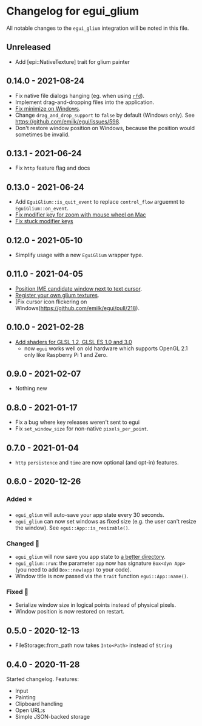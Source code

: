 # Changelog for egui_glium

All notable changes to the `egui_glium` integration will be noted in this file.


## Unreleased
* Add [epi::NativeTexture] trait for glium painter

## 0.14.0 - 2021-08-24
* Fix native file dialogs hanging (eg. when using [`rfd`](https://github.com/PolyMeilex/rfd)).
* Implement drag-and-dropping files into the application.
* [Fix minimize on Windows](https://github.com/emilk/egui/issues/518).
* Change `drag_and_drop_support` to `false` by default (Windows only). See <https://github.com/emilk/egui/issues/598>.
* Don't restore window position on Windows, because the position would sometimes be invalid.


## 0.13.1 - 2021-06-24
* Fix `http` feature flag and docs


## 0.13.0 - 2021-06-24
* Add `EguiGlium::is_quit_event` to replace `control_flow` arguemnt to `EguiGlium::on_event`.
* [Fix modifier key for zoom with mouse wheel on Mac](https://github.com/emilk/egui/issues/401)
* [Fix stuck modifier keys](https://github.com/emilk/egui/pull/479)


## 0.12.0 - 2021-05-10
* Simplify usage with a new `EguiGlium` wrapper type.


## 0.11.0 - 2021-04-05
* [Position IME candidate window next to text cursor](https://github.com/emilk/egui/pull/258).
* [Register your own glium textures](https://github.com/emilk/egui/pull/226).
* [Fix cursor icon flickering on Windows(https://github.com/emilk/egui/pull/218).


## 0.10.0 - 2021-02-28
* [Add shaders for GLSL 1.2, GLSL ES 1.0 and 3.0](https://github.com/emilk/egui/pull/187)
  - now `egui` works well on old hardware which supports OpenGL 2.1 only like Raspberry Pi 1 and Zero.


## 0.9.0 - 2021-02-07
* Nothing new


## 0.8.0 - 2021-01-17
* Fix a bug where key releases weren't sent to egui
* Fix `set_window_size` for non-native `pixels_per_point`.


## 0.7.0 - 2021-01-04
* `http` `persistence` and `time` are now optional (and opt-in) features.


## 0.6.0 - 2020-12-26
### Added ⭐
* `egui_glium` will auto-save your app state every 30 seconds.
* `egui_glium` can now set windows as fixed size (e.g. the user can't resize the window). See `egui::App::is_resizable()`.

### Changed 🔧
* `egui_glium` will now save you app state to [a better directory](https://docs.rs/directories-next/2.0.0/directories_next/struct.ProjectDirs.html#method.data_dir).
* `egui_glium::run`: the parameter `app` now has signature `Box<dyn App>` (you need to add `Box::new(app)` to your code).
* Window title is now passed via the `trait` function `egui::App::name()`.

### Fixed 🐛
* Serialize window size in logical points instead of physical pixels.
* Window position is now restored on restart.


## 0.5.0 - 2020-12-13
* FileStorage::from_path now takes `Into<Path>` instead of `String`


## 0.4.0 - 2020-11-28
Started changelog. Features:

* Input
* Painting
* Clipboard handling
* Open URL:s
* Simple JSON-backed storage
